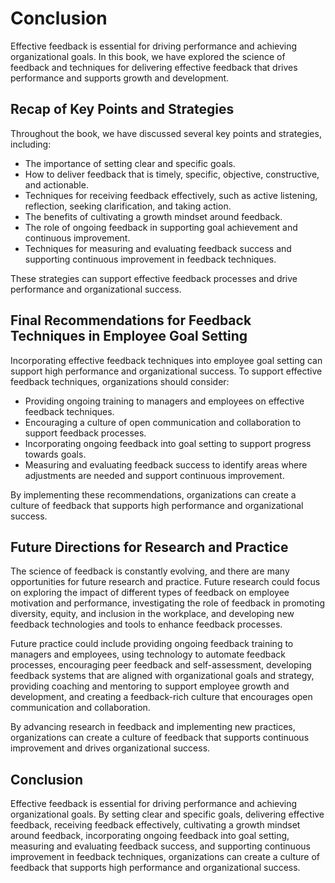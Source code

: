 # Conclusion

Effective feedback is essential for driving performance and achieving organizational goals. In this book, we have explored the science of feedback and techniques for delivering effective feedback that drives performance and supports growth and development.

Recap of Key Points and Strategies
----------------------------------

Throughout the book, we have discussed several key points and strategies, including:

* The importance of setting clear and specific goals.
* How to deliver feedback that is timely, specific, objective, constructive, and actionable.
* Techniques for receiving feedback effectively, such as active listening, reflection, seeking clarification, and taking action.
* The benefits of cultivating a growth mindset around feedback.
* The role of ongoing feedback in supporting goal achievement and continuous improvement.
* Techniques for measuring and evaluating feedback success and supporting continuous improvement in feedback techniques.

These strategies can support effective feedback processes and drive performance and organizational success.

Final Recommendations for Feedback Techniques in Employee Goal Setting
----------------------------------------------------------------------

Incorporating effective feedback techniques into employee goal setting can support high performance and organizational success. To support effective feedback techniques, organizations should consider:

* Providing ongoing training to managers and employees on effective feedback techniques.
* Encouraging a culture of open communication and collaboration to support feedback processes.
* Incorporating ongoing feedback into goal setting to support progress towards goals.
* Measuring and evaluating feedback success to identify areas where adjustments are needed and support continuous improvement.

By implementing these recommendations, organizations can create a culture of feedback that supports high performance and organizational success.

Future Directions for Research and Practice
-------------------------------------------

The science of feedback is constantly evolving, and there are many opportunities for future research and practice. Future research could focus on exploring the impact of different types of feedback on employee motivation and performance, investigating the role of feedback in promoting diversity, equity, and inclusion in the workplace, and developing new feedback technologies and tools to enhance feedback processes.

Future practice could include providing ongoing feedback training to managers and employees, using technology to automate feedback processes, encouraging peer feedback and self-assessment, developing feedback systems that are aligned with organizational goals and strategy, providing coaching and mentoring to support employee growth and development, and creating a feedback-rich culture that encourages open communication and collaboration.

By advancing research in feedback and implementing new practices, organizations can create a culture of feedback that supports continuous improvement and drives organizational success.

Conclusion
----------

Effective feedback is essential for driving performance and achieving organizational goals. By setting clear and specific goals, delivering effective feedback, receiving feedback effectively, cultivating a growth mindset around feedback, incorporating ongoing feedback into goal setting, measuring and evaluating feedback success, and supporting continuous improvement in feedback techniques, organizations can create a culture of feedback that supports high performance and organizational success.